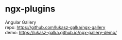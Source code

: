 ﻿# ngx-plugins

Angular Gallery  
repo: https://github.com/lukasz-galka/ngx-gallery  
demo: https://lukasz-galka.github.io/ngx-gallery-demo/  
